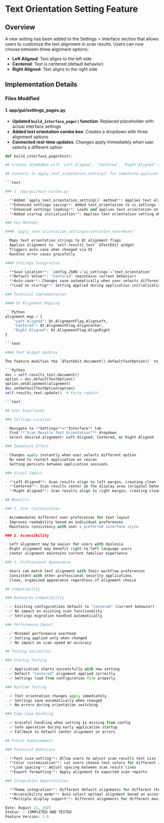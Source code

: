 # Text Orientation Setting Feature

## Overview

A new setting has been added to the Settings > Interface section that allows users to customize the text alignment in scan results.
Users can now choose between three alignment options:

- **Left Aligned**: Text aligns to the left side
- **Centered**: Text is centered (default behavior)
- **Right Aligned**: Text aligns to the right side

## Implementation Details

### Files Modified

#### 1. app/gui/settings_pages.py

- **Updated `build_interface_page()` function**: Replaced placeholder with actual interface settings
- **Added text orientation combo box**: Creates a dropdown with three alignment options
- **Connected real-time updates**: Changes apply immediately when user selects a different option

```Python
def build_interface_page(host):

## Creates QComboBox with 'Left Aligned', 'Centered', 'Right Aligned' options

## Connects to apply_text_orientation_setting() for immediate application

```text

### 2. app/gui/main_window.py

- **Added `apply_text_orientation_setting()` method**: Applies text alignment to scan results widget
- **Enhanced settings saving**: Added text_orientation to ui_settings in auto-save
- **Enhanced settings loading**: Loads and applies text orientation on startup
- **Added startup initialization**: Applies text orientation setting when app starts

### Key Methods

#### `apply_text_orientation_setting(orientation_text=None)`

- Maps text orientation strings to Qt alignment flags
- Applies alignment to `self.results_text` QTextEdit widget
- Triggers auto-save when changed via UI
- Handles error cases gracefully

#### Settings Integration

- **Save Location**: `config.JSON`→`ui_settings`→`text_orientation`
- **Default Value**: "Centered" (maintains current behavior)
- **Auto-save**: Changes save automatically when user selects different option
- **Load on startup**: Setting applied during application initialization

### Technical Implementation

#### Qt Alignment Mapping

```Python
alignment_map = {
    "Left Aligned": Qt.AlignmentFlag.AlignLeft,
    "Centered": Qt.AlignmentFlag.AlignCenter,
    "Right Aligned": Qt.AlignmentFlag.AlignRight
}

```text

#### Text Widget Updates

The feature modifies the `QTextEdit.document().defaultTextOption()` to change text alignment:

```Python
doc = self.results_text.document()
option = doc.defaultTextOption()
option.setAlignment(alignment)
doc.setDefaultTextOption(option)
self.results_text.update()  # Force repaint

```text

## User Experience

### Settings Location

- Navigate to **Settings**→**Interface** tab
- Find **"Scan Results Text Orientation"** dropdown
- Select desired alignment: Left Aligned, Centered, or Right Aligned

### Immediate Effect

- Changes apply instantly when user selects different option
- No need to restart application or rescan
- Setting persists between application sessions

### Visual Impact

- **Left Aligned**: Scan results align to left margin, creating clean left edge
- **Centered**: Scan results center in the display area (original behavior)
- **Right Aligned**: Scan results align to right margin, creating clean right edge

## Benefits

### 1. User Customization

- Accommodates different user preferences for text layout
- Improves readability based on individual preferences
- Maintains consistency with user's preferred interface style

### 2. Accessibility

- Left alignment may be easier for users with dyslexia
- Right alignment may benefit right-to-left language users
- Center alignment maintains current familiar experience

### 3. Professional Appearance

- Users can match text alignment with their workflow preferences
- Consistent with other professional security applications
- Clean, organized appearance regardless of alignment choice

## Compatibility

### Backwards Compatibility

- ✅ Existing configurations default to "Centered" (current behavior)
- ✅ No impact on existing scan functionality
- ✅ Settings migration handled automatically

### Performance Impact

- ✅ Minimal performance overhead
- ✅ Setting applied only when changed
- ✅ No impact on scan speed or accuracy

## Testing Validation

### Startup Testing

- ✅ Application starts successfully with new setting
- ✅ Default "Centered" alignment applied correctly
- ✅ Settings load from configuration file properly

### Runtime Testing

- ✅ Text orientation changes apply immediately
- ✅ Settings save automatically when changed
- ✅ No errors during orientation switching

### Edge Case Handling

- ✅ Graceful handling when setting is missing from config
- ✅ Safe operation during early application startup
- ✅ Fallback to default center alignment on errors

## Future Enhancements

### Potential Additions

- **Font size setting**: Allow users to adjust scan results text size
- **Color customization**: Let users choose text colors for different result types
- **Line spacing**: Adjust spacing between scan result lines
- **Export formatting**: Apply alignment to exported scan reports

### Integration Opportunities

- **Theme integration**: Different default alignments for different themes
- **Accessibility mode**: Auto-select optimal alignment based on accessibility settings
- **Multiple display support**: Different alignments for different monitors

Date: August 11, 2025
Status: ✅ COMPLETED AND TESTED
Feature Version: 1.0
